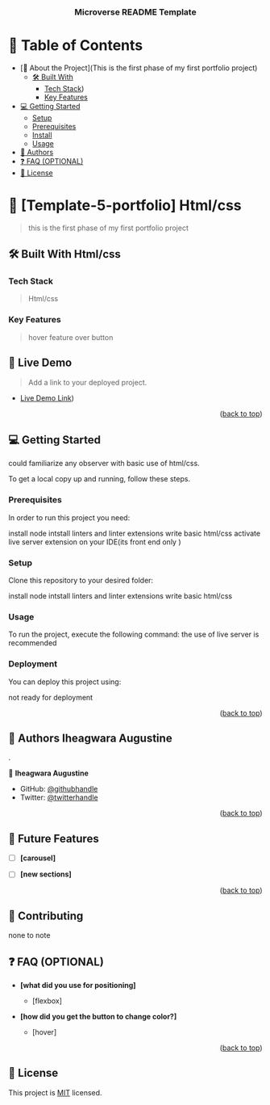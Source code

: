 <a name="readme-top"></a>

<div align="center">
 

  <h3><b>Microverse README Template</b></h3>

</div>

<!-- TABLE OF CONTENTS -->

# 📗 Table of Contents

- [📖 About the Project](This  is the first phase of my first portfolio project)
  - [🛠 Built With](Html/css)
    - [Tech Stack](html/css))
    - [Key Features](hover)
- [💻 Getting Started](#getting-started)
  - [Setup](#setup)
  - [Prerequisites](#prerequisites)
  - [Install](#install)
  - [Usage](#usage)
- [👥 Authors](#authors)
- [❓ FAQ (OPTIONAL)](#faq)
- [📝 License](#license)



# 📖 [Template-5-portfolio] <a name="about-project">Html/css</a>

>  this is the first phase of my first portfolio project

## 🛠 Built With <a name="built-with">Html/css</a>

### Tech Stack <a name="tech-stack"></a>

> Html/css
### Key Features <a name="key-features"></a>

>hover feature over button
## 🚀 Live Demo <a name="live-demo"></a>

> Add a link to your deployed project.

- [Live Demo Link](http://127.0.0.1:5500/index.html))

<p align="right">(<a href="#readme-top">back to top</a>)</p>

<!-- GETTING STARTED -->

## 💻 Getting Started <a name="getting-started"></a>
could familiarize any observer with basic use of html/css.

To get a local copy up and running, follow these steps.

### Prerequisites

In order to run this project you need:

install node
intstall linters and linter extensions
write basic html/css
activate live server extension on your IDE(its front end only )
### Setup

Clone this repository to your desired folder:

install node
intstall linters and linter extensions
write basic html/css



### Usage

To run the project, execute the following command:
the use of live server  is recommended 


### Deployment

You can deploy this project using:

not ready for deployment

<p align="right">(<a href="#readme-top">back to top</a>)</p>



## 👥 Authors <a name="authors">Iheagwara Augustine</a>

.

👤 **Iheagwara Augustine**

- GitHub: [@githubhandle](https://github.com/stino-x)
- Twitter: [@twitterhandle](https://twitter.com/Stino_x_Uncaged)

<p align="right">(<a href="#readme-top">back to top</a>)</p>



## 🔭 Future Features <a name="future-features"></a>



- [ ] **[carousel]**
- [ ] **[new sections]**


<p align="right">(<a href="#readme-top">back to top</a>)</p>

## 🤝 Contributing <a name="contributing"></a>
none to note

## ❓ FAQ (OPTIONAL) <a name="faq"></a>



- **[what did you use for positioning]**

  - [flexbox]

- **[how did you get the button to change color?]**

  - [hover]

<p align="right">(<a href="#readme-top">back to top</a>)</p>

## 📝 License <a name="license"></a>

This project is [MIT](./LICENSE) licensed.

